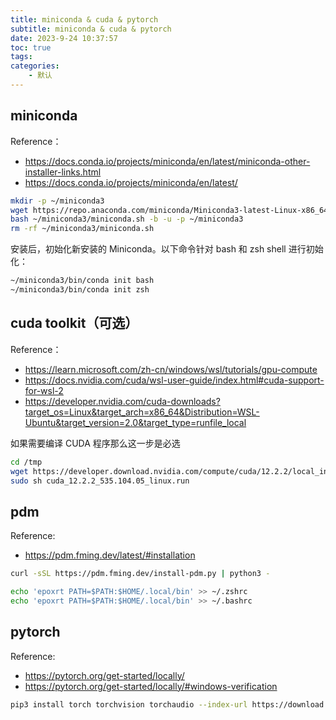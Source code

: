 ```yaml
---
title: miniconda & cuda & pytorch
subtitle: miniconda & cuda & pytorch
date: 2023-9-24 10:37:57
toc: true
tags: 
categories: 
    - 默认
---
```


## miniconda
Reference：
- https://docs.conda.io/projects/miniconda/en/latest/miniconda-other-installer-links.html
- https://docs.conda.io/projects/miniconda/en/latest/

```sh
mkdir -p ~/miniconda3
wget https://repo.anaconda.com/miniconda/Miniconda3-latest-Linux-x86_64.sh -O ~/miniconda3/miniconda.sh
bash ~/miniconda3/miniconda.sh -b -u -p ~/miniconda3
rm -rf ~/miniconda3/miniconda.sh
```

安装后，初始化新安装的 Miniconda。以下命令针对 bash 和 zsh shell 进行初始化：
```sh
~/miniconda3/bin/conda init bash
~/miniconda3/bin/conda init zsh
```

## cuda toolkit（可选）
Reference：
- https://learn.microsoft.com/zh-cn/windows/wsl/tutorials/gpu-compute
- https://docs.nvidia.com/cuda/wsl-user-guide/index.html#cuda-support-for-wsl-2
- https://developer.nvidia.com/cuda-downloads?target_os=Linux&target_arch=x86_64&Distribution=WSL-Ubuntu&target_version=2.0&target_type=runfile_local

如果需要编译 CUDA 程序那么这一步是必选
```sh
cd /tmp
wget https://developer.download.nvidia.com/compute/cuda/12.2.2/local_installers/cuda_12.2.2_535.104.05_linux.run
sudo sh cuda_12.2.2_535.104.05_linux.run
```

## pdm
Reference:
- https://pdm.fming.dev/latest/#installation

```sh
curl -sSL https://pdm.fming.dev/install-pdm.py | python3 -

echo 'epoxrt PATH=$PATH:$HOME/.local/bin' >> ~/.zshrc
echo 'epoxrt PATH=$PATH:$HOME/.local/bin' >> ~/.bashrc
```

## pytorch
Reference:
- https://pytorch.org/get-started/locally/
- https://pytorch.org/get-started/locally/#windows-verification

```sh
pip3 install torch torchvision torchaudio --index-url https://download.pytorch.org/whl/cu118
```